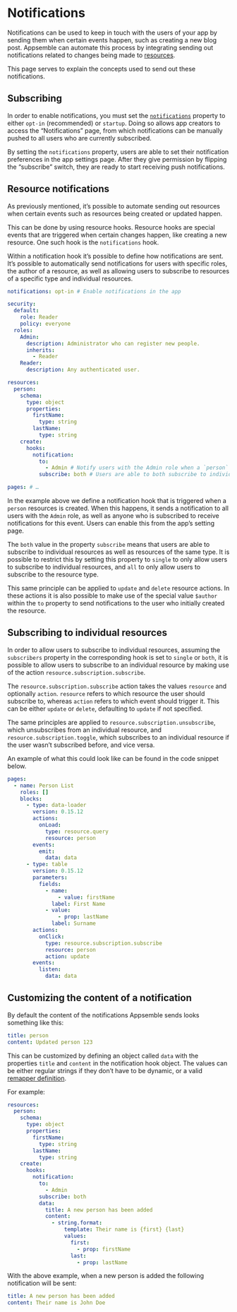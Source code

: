 # Notifications

Notifications can be used to keep in touch with the users of your app by sending them when certain
events happen, such as creating a new blog post. Appsemble can automate this process by integrating
sending out notifications related to changes being made to [resources](resources.md).

This page serves to explain the concepts used to send out these notifications.

## Subscribing

In order to enable notifications, you must set the
[`notifications`](../reference/app.md#notifications) property to either `opt-in` (recommended) or
`startup`. Doing so allows app creators to access the “Notifications” page, from which notifications
can be manually pushed to all users who are currently subscribed.

By setting the `notifications` property, users are able to set their notification preferences in the
app settings page. After they give permission by flipping the “subscribe” switch, they are ready to
start receiving push notifications.

## Resource notifications

As previously mentioned, it’s possible to automate sending out resources when certain events such as
resources being created or updated happen.

This can be done by using resource hooks. Resource hooks are special events that are triggered when
certain changes happen, like creating a new resource. One such hook is the `notifications` hook.

Within a notification hook it’s possible to define how notifications are sent. It’s possible to
automatically send notifications for users with specific roles, the author of a resource, as well as
allowing users to subscribe to resources of a specific type and individual resources.

```yaml
notifications: opt-in # Enable notifications in the app

security:
  default:
    role: Reader
    policy: everyone
  roles:
    Admin:
      description: Administrator who can register new people.
      inherits:
        - Reader
    Reader:
      description: Any authenticated user.

resources:
  person:
    schema:
      type: object
      properties:
        firstName:
          type: string
        lastName:
          type: string
    create:
      hooks:
        notification:
          to:
            - Admin # Notify users with the Admin role when a `person` resource is created.
          subscribe: both # Users are able to both subscribe to individual resources as well as all `person` resources being created.

pages: # …
```

In the example above we define a notification hook that is triggered when a `person` resources is
created. When this happens, it sends a notification to all users with the `Admin` role, as well as
anyone who is subscribed to receive notifications for this event. Users can enable this from the
app’s setting page.

The `both` value in the property `subscribe` means that users are able to subscribe to individual
resources as well as resources of the same type. It is possible to restrict this by setting this
property to `single` to only allow users to subscribe to individual resources, and `all` to only
allow users to subscribe to the resource type.

This same principle can be applied to `update` and `delete` resource actions. In these actions it is
also possible to make use of the special value `$author` within the `to` property to send
notifications to the user who initially created the resource.

## Subscribing to individual resources

In order to allow users to subscribe to individual resources, assuming the `subscribers` property in
the corresponding hook is set to `single` or `both`, it is possible to allow users to subscribe to
an individual resource by making use of the action `resource.subscription.subscribe`.

The `resource.subscription.subscribe` action takes the values `resource` and optionally `action`.
`resource` refers to which resource the user should subscribe to, whereas `action` refers to which
event should trigger it. This can be either `update` or `delete`, defaulting to `update` if not
specified.

The same principles are applied to `resource.subscription.unsubscribe`, which unsubscribes from an
individual resource, and `resource.subscription.toggle`, which subscribes to an individual resource
if the user wasn’t subscribed before, and vice versa.

An example of what this could look like can be found in the code snippet below.

```yaml
pages:
  - name: Person List
    roles: []
    blocks:
      - type: data-loader
        version: 0.15.12
        actions:
          onLoad:
            type: resource.query
            resource: person
        events:
          emit:
            data: data
      - type: table
        version: 0.15.12
        parameters:
          fields:
            - name:
                - value: firstName
              label: First Name
            - value:
                - prop: lastName
              label: Surname
        actions:
          onClick:
            type: resource.subscription.subscribe
            resource: person
            action: update
        events:
          listen:
            data: data
```

## Customizing the content of a notification

By default the content of the notifications Appsemble sends looks something like this:

```yaml
title: person
content: Updated person 123
```

This can be customized by defining an object called `data` with the properties `title` and `content`
in the notification hook object. The values can be either regular strings if they don’t have to be
dynamic, or a valid [remapper definition](remappers.md).

For example:

```yaml
resources:
  person:
    schema:
      type: object
      properties:
        firstName:
          type: string
        lastName:
          type: string
    create:
      hooks:
        notification:
          to:
            - Admin
          subscribe: both
          data:
            title: A new person has been added
            content:
              - string.format:
                  template: Their name is {first} {last}
                  values:
                    first:
                      - prop: firstName
                    last:
                      - prop: lastName
```

With the above example, when a new person is added the following notification will be sent:

```yaml
title: A new person has been added
content: Their name is John Doe
```
